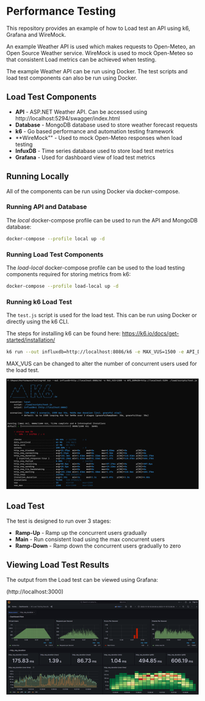 # Performance Testing

This repository provides an example of how to Load test an API using k6, Grafana and WireMock.

An example Weather API is used which makes requests to Open-Meteo, an Open Source Weather service. WireMock is used to mock Open-Meteo so that consistent Load metrics can be achieved when testing.

The example Weather API can be run using Docker. The test scripts and load test components can also be run using Docker.

## Load Test Components

- **API** - ASP.NET Weather API. Can be accessed using http://localhost:5294/swagger/index.html
- **Database** - MongoDB database used to store weather forecast requests
- **k6** - Go based performance and automation testing framework
- **WireMock"" - Used to mock Open-Meteo responses when load testing
- **InfuxDB** - Time series database used to store load test metrics
- **Grafana** - Used for dashboard view of load test metrics

## Running Locally

All of the components can be run using Docker via docker-compose.

### Running API and Database

The *local* docker-compose profile can be used to run the API and MongoDB database:

```bash
docker-compose --profile local up -d
```

### Running Load Test Components

The *load-local* docker-compose profile can be used to the load testing components required for storing metrics from k6:

```bash
docker-compose --profile load-local up -d
```

### Running k6 Load Test

The `test.js` script is used for the load test. This can be run using Docker or directly using the k6 CLI. 

The steps for installing k6 can be found here: https://k6.io/docs/get-started/installation/

```bash
k6 run --out influxdb=http://localhost:8086/k6 -e MAX_VUS=1500 -e API_DOMAIN=http://localhost:5294 ./load/scripts/test.js
```

MAX_VUS can be changed to alter the number of concurrent users used for the load test.

![K6 Cmd](images/k6-cmd.png)

## Load Test

The test is designed to run over 3 stages:
- **Ramp-Up** - Ramp up the concurrent users gradually
- **Main** - Run consistent load using the max concurrent users
- **Ramp-Down** - Ramp down the concurrent users gradually to zero

## Viewing Load Test Results

The output from the Load test can be viewed using Grafana:

(http://localhost:3000)

![Grafana Results](images/grafana-results.png)